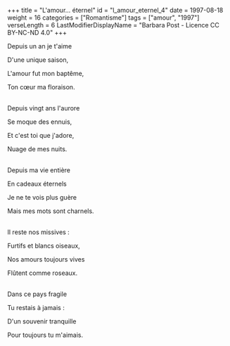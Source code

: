 +++
title = "L'amour... éternel"
id = "l_amour_eternel_4"
date = 1997-08-18
weight = 16
categories = ["Romantisme"]
tags = ["amour", "1997"]
verseLength = 6
LastModifierDisplayName = "Barbara Post - Licence CC BY-NC-ND 4.0"
+++

Depuis un an je t'aime

D'une unique saison,

L'amour fut mon baptême,

Ton cœur ma floraison.

 \
Depuis vingt ans l'aurore

Se moque des ennuis,

Et c'est toi que j'adore,

Nuage de mes nuits.

 \
Depuis ma vie entière

En cadeaux éternels

Je ne te vois plus guère

Mais mes mots sont charnels.

 \
Il reste nos missives :

Furtifs et blancs oiseaux,

Nos amours toujours vives

Flûtent comme roseaux.

 \
Dans ce pays fragile

Tu restais à jamais :

D'un souvenir tranquille

Pour toujours tu m'aimais.
